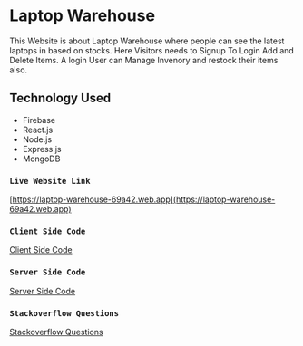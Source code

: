 # Laptop Warehouse

This Website is about Laptop Warehouse where people can see the latest laptops in based on stocks. Here Visitors needs to Signup To Login Add and Delete Items. A login User can Manage Invenory and restock their items also. 


## Technology Used

* Firebase
* React.js
* Node.js
* Express.js
* MongoDB


### `Live Website Link`

 [https://laptop-warehouse-69a42.web.app](https://laptop-warehouse-69a42.web.app) 


### `Client Side Code`

 [Client Side Code](https://github.com/ProgrammingHeroWC4/warehouse-management-client-side-mdrifatmahmudrakib)


### `Server Side Code`

 [Server Side Code](https://github.com/ProgrammingHeroWC4/warehouse-management-server-side-mdrifatmahmudrakib)


### `Stackoverflow Questions`

 [Stackoverflow Questions](https://stackoverflow.com/questions/72306118/mongoservererror-bad-auth-authentication-failed)

